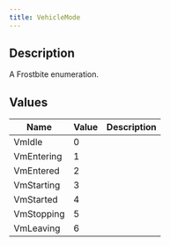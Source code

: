 ```yaml
---
title: VehicleMode
---
```

## Description

A Frostbite enumeration.

## Values

| Name       | Value | Description |
| ---------- | ----- | ----------- |
| VmIdle     | 0     |             |
| VmEntering | 1     |             |
| VmEntered  | 2     |             |
| VmStarting | 3     |             |
| VmStarted  | 4     |             |
| VmStopping | 5     |             |
| VmLeaving  | 6     |             |
